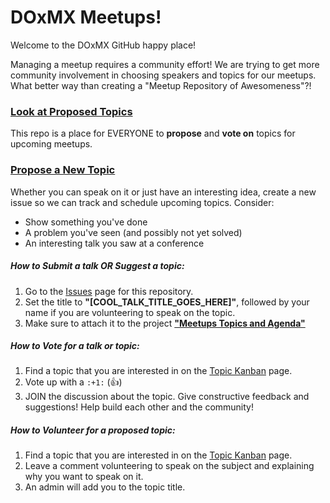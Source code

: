 # DOxMX Meetups!

Welcome to the DOxMX GitHub happy place!

Managing a meetup requires a community effort!  We are trying to get more community involvement in choosing speakers and topics for our meetups.  What better way than creating a "Meetup Repository of Awesomeness"?!

### [Look at Proposed Topics](https://github.com/doxmx/meetups-topics/projects/1)

This repo is a place for EVERYONE to **propose** and **vote on** topics for upcoming meetups.

### [Propose a New Topic](https://github.com/doxmx/meetups-topics/issues)

Whether you can speak on it or just have an interesting idea, create a new issue so we can track and schedule upcoming topics.  Consider:

* Show something you've done
* A problem you've seen (and possibly not yet solved)
* An interesting talk you saw at a conference

##### How to Submit a talk OR Suggest a topic:
1. Go to the [Issues](https://github.com/doxmx/meetups-topics/issues/new) page for this repository.
2. Set the title to **"[COOL_TALK_TITLE_GOES_HERE]"**, followed by your name if you are volunteering to speak on the topic.
3. Make sure to attach it to the project **["Meetups Topics and Agenda"](https://github.com/doxmx/meetups-topics/projects/1)** 

##### How to Vote for a talk or topic:
1. Find a topic that you are interested in on the [Topic Kanban](https://github.com/doxmx/meetups-topics/projects/1) page.
2. Vote up with a `:+1:` (:+1:)
3. JOIN the discussion about the topic. Give constructive feedback and suggestions! Help build each other and the community!

##### How to Volunteer for a proposed topic:
1. Find a topic that you are interested in on the [Topic Kanban](https://github.com/doxmx/meetups-topics/projects/1) page.
2. Leave a comment volunteering to speak on the subject and explaining why you want to speak on it.
3. An admin will add you to the topic title.
